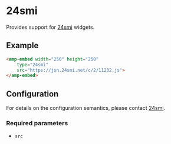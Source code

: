 <!---
Copyright 2017 The AMP HTML Authors. All Rights Reserved.

Licensed under the Apache License, Version 2.0 (the "License");
you may not use this file except in compliance with the License.
You may obtain a copy of the License at

      http://www.apache.org/licenses/LICENSE-2.0

Unless required by applicable law or agreed to in writing, software
distributed under the License is distributed on an "AS-IS" BASIS,
WITHOUT WARRANTIES OR CONDITIONS OF ANY KIND, either express or implied.
See the License for the specific language governing permissions and
limitations under the License.
-->

# 24smi

Provides support for [24smi](https://partner.24smi.info/) widgets.

## Example

```html
<amp-embed width="250" height="250"
    type="24smi"
    src="https://jsn.24smi.net/c/2/11232.js">
</amp-embed>
```

## Configuration

For details on the configuration semantics, please contact [24smi](https://partner.24smi.info).

### Required parameters

- `src`
